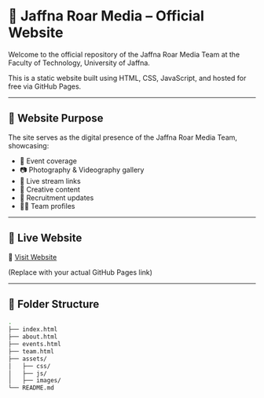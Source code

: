 # 🌟 Jaffna Roar Media – Official Website

Welcome to the official repository of the Jaffna Roar Media Team at the Faculty of Technology, University of Jaffna.

This is a static website built using HTML, CSS, JavaScript, and hosted for free via GitHub Pages.

---

## 📌 Website Purpose

The site serves as the digital presence of the Jaffna Roar Media Team, showcasing:

- 📰 Event coverage
- 📷 Photography & Videography gallery
- 🎥 Live stream links
- 🎨 Creative content
- 📣 Recruitment updates
- 🧑‍💻 Team profiles

---

## 🚀 Live Website

🔗 [Visit Website](https://your-github-username.github.io/jaffna-roar-media/)

(Replace with your actual GitHub Pages link)

---

## 📁 Folder Structure

```bash
.
├── index.html
├── about.html
├── events.html
├── team.html
├── assets/
│   ├── css/
│   ├── js/
│   ├── images/
└── README.md
